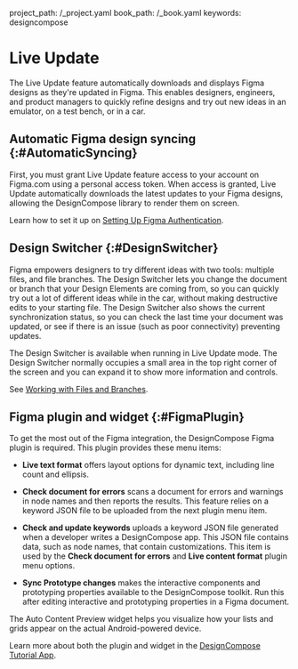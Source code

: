 project_path: /_project.yaml
book_path: /_book.yaml
keywords: designcompose

# Live Update

 The Live Update feature automatically downloads and displays Figma designs as
they're updated in Figma. This enables designers, engineers, and product
managers to quickly refine designs and try out new ideas in an emulator, on a
test bench, or in a car.

## Automatic Figma design syncing {:#AutomaticSyncing}

First, you must grant Live Update feature access to your account on Figma.com
using a personal access token. When access is granted, Live Update automatically
downloads the latest updates to your Figma designs, allowing the DesignCompose
library to render them on screen.

Learn how to set it up on [Setting Up Figma Authentication][1].

## Design Switcher {:#DesignSwitcher}

Figma empowers designers to try different ideas with two tools: multiple files,
and file branches. The Design Switcher lets you change the document or branch
that your Design Elements are coming from, so you can quickly try out a lot of
different ideas while in the car, without making destructive edits to your
starting file. The Design Switcher also shows the current synchronization
status, so you can check the last time your document was updated, or see if
there is an issue (such as poor connectivity) preventing updates.

The Design Switcher is available when running in Live Update mode. The Design
Switcher normally occupies a small area in the top right corner of the screen
and you can expand it to show more information and controls.

See [Working with Files and Branches][2].

## Figma plugin and widget {:#FigmaPlugin}

To get the most out of the Figma integration, the DesignCompose Figma plugin is
required. This plugin provides these menu items:

*   **Live text format** offers layout options for dynamic text, including line
    count and ellipsis.

*   **Check document for errors** scans a document for errors and warnings in
    node names and then reports the results. This feature relies on a keyword
    JSON file to be uploaded from the next plugin menu item.

*   **Check and update keywords** uploads a keyword JSON file generated when a
    developer writes a DesignCompose app. This JSON file contains data, such as
    node names, that contain customizations. This item is used by the
   **Check document for errors** and **Live content format** plugin menu
    options.

*   **Sync Prototype changes** makes the interactive components and prototyping
   properties available to the DesignCompose toolkit. Run this after editing
    interactive and prototyping properties in a Figma document.

The Auto Content Preview widget helps you visualize how your lists and grids
appear on the actual Android-powered device.

Learn more about both the plugin and widget in the [DesignCompose Tutorial
App][3].

[1]: /training/cars/designcompose/live-update/setup
[2]: /training/cars/designcompose/live-update/design-switcher
[3]: /training/cars/designcompose/getting-started/tutorial
